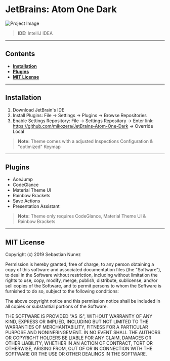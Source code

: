 # JetBrains: Atom One Dark

![Project Image](https://lh3.googleusercontent.com/Jur6OkU-NCzGUConr_g9244Za1Eehvj_rZ3seiNA7Jf1K2i3N8zHA7vm1H19t-vxTFPYKP5taDs70W3kt2eKCeu7NlK00uf25Tc-wg=w1918-h998-rw-no)

> **IDE:** IntelliJ IDEA

---

## **Contents**

- [**Installation**](#installation)
- [**Plugins**](#plugins)
- [**MIT License**](#mit-license)
  
---

## **Installation**
1. Download JetBrain's IDE
2. Install Plugins: File -> Settings -> Plugins -> Browse Repositories 
3. Enable Settings Repository: File -> Settings Repository -> Enter link: https://github.com/mikozera/JetBrains-Atom-One-Dark -> Override Local 

> **Note:** Theme comes with a adjusted Inspections Configuration & "optimized" Keymap

---

## **Plugins**
- AceJump
- CodeGlance
- Material Theme UI
- Rainbow Brackets
- Save Actions
- Presentation Assistant

> **Note:** Theme only requires CodeGlance, Material Theme UI & Rainbow Brackets

---

## **MIT License**

Copyright (c) 2019 Sebastian Nunez

Permission is hereby granted, free of charge, to any person obtaining a copy
of this software and associated documentation files (the "Software"), to deal
in the Software without restriction, including without limitation the rights
to use, copy, modify, merge, publish, distribute, sublicense, and/or sell
copies of the Software, and to permit persons to whom the Software is
furnished to do so, subject to the following conditions:

The above copyright notice and this permission notice shall be included in all
copies or substantial portions of the Software.

THE SOFTWARE IS PROVIDED "AS IS", WITHOUT WARRANTY OF ANY KIND, EXPRESS OR
IMPLIED, INCLUDING BUT NOT LIMITED TO THE WARRANTIES OF MERCHANTABILITY,
FITNESS FOR A PARTICULAR PURPOSE AND NONINFRINGEMENT. IN NO EVENT SHALL THE
AUTHORS OR COPYRIGHT HOLDERS BE LIABLE FOR ANY CLAIM, DAMAGES OR OTHER
LIABILITY, WHETHER IN AN ACTION OF CONTRACT, TORT OR OTHERWISE, ARISING FROM,
OUT OF OR IN CONNECTION WITH THE SOFTWARE OR THE USE OR OTHER DEALINGS IN THE
SOFTWARE.
